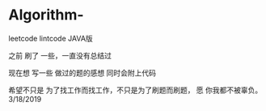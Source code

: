 # Algorithm-


leetcode lintcode
JAVA版

之前 刷了 一些，一直没有总结过

现在想 写一些 做过的题的感想 同时会附上代码 


希望不只是 为了找工作而找工作，不只是为了刷题而刷题，
愿 你我都不被辜负。
3/18/2019
